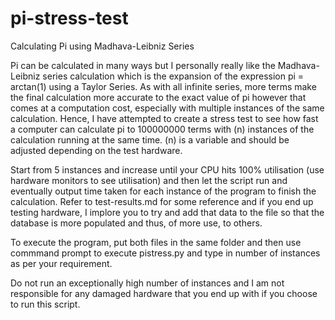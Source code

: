 # pi-stress-test
Calculating Pi using Madhava-Leibniz Series

Pi can be calculated in many ways but I personally really like the Madhava-Leibniz series calculation which is the expansion of the expression pi = arctan(1) using a Taylor Series. As with all infinite series, more terms make the final calculation more accurate to the exact value of pi however that comes at a computation cost, especially with multiple instances of the same calculation. 
Hence, I have attempted to create a stress test to see how fast a computer can calculate pi to 100000000 terms with (n) instances of the calculation running at the same time. (n) is a variable and should be adjusted depending on the test hardware. 
 
Start from 5 instances and increase until your CPU hits 100% utilisation (use hardware monitors to see utilisation) and then let the script run and eventually output time taken for each instance of the program to finish the calculation. Refer to test-results.md for some reference and if you end up testing hardware, I implore you to try and add that data to the file so that the database is more populated and thus, of more use, to others. 

To execute the program, put both files in the same folder and then use commmand prompt to execute pistress.py and type in number of instances as per your requirement. 

Do not run an exceptionally high number of instances and I am not responsible for any damaged hardware that you end up with if you choose to run this script. 

